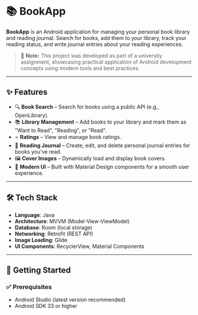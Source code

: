 # 📚 BookApp

**BookApp** is an Android application for managing your personal book library and reading journal. Search for books, add them to your library, track your reading status, and write journal entries about your reading experiences.

> 🏫 **Note:** This project was developed as part of a university assignment, showcasing practical application of Android development concepts using modern tools and best practices.

---

## ✨ Features

- 🔍 **Book Search** – Search for books using a public API (e.g., OpenLibrary).
- 📚 **Library Management** – Add books to your library and mark them as "Want to Read", "Reading", or "Read".
- ⭐ **Ratings** – View and manage book ratings.
- 📝 **Reading Journal** – Create, edit, and delete personal journal entries for books you've read.
- 🖼️ **Cover Images** – Dynamically load and display book covers.
- 🎨 **Modern UI** – Built with Material Design components for a smooth user experience.

---

## 🛠️ Tech Stack

- **Language**: Java
- **Architecture**: MVVM (Model-View-ViewModel)
- **Database**: Room (local storage)
- **Networking**: Retrofit (REST API)
- **Image Loading**: Glide
- **UI Components**: RecyclerView, Material Components

---

## 🚀 Getting Started

### ✅ Prerequisites

- Android Studio (latest version recommended)
- Android SDK 33 or higher
